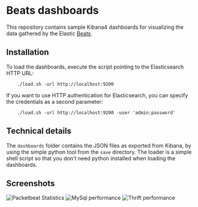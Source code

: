Beats dashboards
================

This repository contains sample Kibana4 dashboards for visualizing the data
gathered by the Elastic [Beats](https://www.elastic.co/products/beats).

Installation
-------------

To load the dashboards, execute the script pointing to the Elasticsearch HTTP
URL:

        ./load.sh -url http://localhost:9200


If you want to use HTTP authentication for Elasticsearch, you can specify the
credentials as a second parameter:

        ./load.sh -url http://localhost:9200 -user 'admin:password'

Technical details
-----------------
The `dashboards` folder contains the JSON files as exported from Kibana, by
using the simple python tool from the `save` directory. The loader is a simple
shell script so that you don't need python installed when loading the
dashboards.

Screenshots
-----------

  ![Packetbeat Statistics](/screenshots/Packetbeat-statistics.png)
  ![MySql performance](/screenshots/MySql-performance.png)
  ![Thrift performance](/screenshots/Thrift-performance.png)
